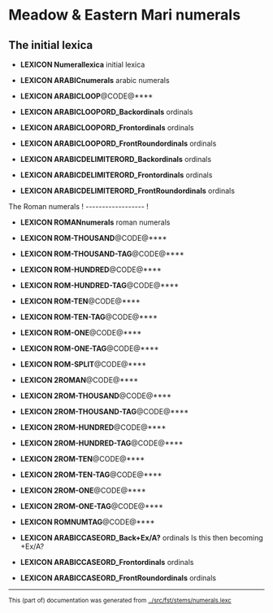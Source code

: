 
# Meadow & Eastern Mari numerals 





## The initial lexica

* **LEXICON Numerallexica**  initial lexica





* **LEXICON ARABICnumerals** arabic numerals








* **LEXICON ARABICLOOP**@CODE@****


* **LEXICON ARABICLOOPORD_Backordinals** ordinals

* **LEXICON ARABICLOOPORD_Frontordinals** ordinals

* **LEXICON ARABICLOOPORD_FrontRoundordinals** ordinals


* **LEXICON ARABICDELIMITERORD_Backordinals** ordinals

* **LEXICON ARABICDELIMITERORD_Frontordinals** ordinals

* **LEXICON ARABICDELIMITERORD_FrontRoundordinals** ordinals



The Roman numerals !
------------------ !

* **LEXICON ROMANnumerals**  roman numerals

* **LEXICON ROM-THOUSAND**@CODE@****

* **LEXICON ROM-THOUSAND-TAG**@CODE@****

* **LEXICON ROM-HUNDRED**@CODE@****

* **LEXICON ROM-HUNDRED-TAG**@CODE@****

* **LEXICON ROM-TEN**@CODE@****

* **LEXICON ROM-TEN-TAG**@CODE@****

* **LEXICON ROM-ONE**@CODE@****

* **LEXICON ROM-ONE-TAG**@CODE@****


* **LEXICON ROM-SPLIT**@CODE@****



* **LEXICON 2ROMAN**@CODE@****

* **LEXICON 2ROM-THOUSAND**@CODE@****

* **LEXICON 2ROM-THOUSAND-TAG**@CODE@****

* **LEXICON 2ROM-HUNDRED**@CODE@****

* **LEXICON 2ROM-HUNDRED-TAG**@CODE@****

* **LEXICON 2ROM-TEN**@CODE@****

* **LEXICON 2ROM-TEN-TAG**@CODE@****

* **LEXICON 2ROM-ONE**@CODE@****

* **LEXICON 2ROM-ONE-TAG**@CODE@****

* **LEXICON ROMNUMTAG**@CODE@****


* **LEXICON ARABICCASEORD_Back+Ex/A?** ordinals Is this then becoming +Ex/A?
* **LEXICON ARABICCASEORD_Frontordinals** ordinals
* **LEXICON ARABICCASEORD_FrontRoundordinals** ordinals

* * *
<small>This (part of) documentation was generated from [../src/fst/stems/numerals.lexc](http://github.com/giellalt/lang-mhr/blob/main/../src/fst/stems/numerals.lexc)</small>